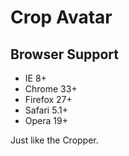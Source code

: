 # Crop Avatar

## Browser Support

- IE 8+
- Chrome 33+
- Firefox 27+
- Safari 5.1+
- Opera 19+

Just like the Cropper.
